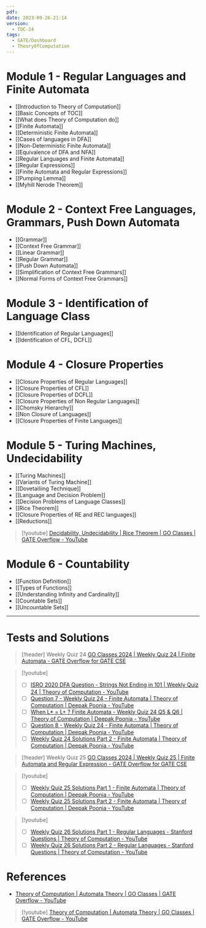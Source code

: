 ```yaml
---
pdf: 
date: 2023-09-26-21:14
version:
  - TOC-24
tags:
  - GATE/Dashboard
  - TheoryOfComputation
---
```

# Module 1 - Regular Languages and Finite Automata

- [[Introduction to Theory of Computation]]
- [[Basic Concepts of TOC]]
- [[What does Theory of Computation do]]
- [[Finite Automata]]
- [[Deterministic Finite Automata]]
- [[Cases of languages in DFA]]
- [[Non-Deterministic Finite Automata]]
- [[Equivalence of DFA and NFA]]
- [[Regular Languages and Finite Automata]]
- [[Regular Expressions]]
- [[Finite Automata and Regular Expressions]] 
- [[Pumping Lemma]]
- [[Myhill Nerode Theorem]]

# Module 2 - Context Free Languages, Grammars, Push Down Automata

- [[Grammar]]
- [[Context Free Grammar]]
- [[Linear Grammar]]
- [[Regular Grammar]]
- [[Push Down Automata]]
- [[Simplification of Context Free Grammars]]
- [[Normal Forms of Context Free Grammars]]

# Module 3 - Identification of Language Class

- [[Identification of Regular Languages]]
- [[Identification of CFL, DCFL]]

# Module 4 - Closure Properties

- [[Closure Properties of Regular Languages]]
- [[Closure Properties of CFL]]
- [[Closure Properties of DCFL]]
- [[Closure Properties of Non Regular Languages]]
- [[Chomsky Hierarchy]]
- [[Non Closure of Languages]]
- [[Closure Properties of Finite Languages]]

# Module 5 - Turing Machines, Undecidability

- [[Turing Machines]]
- [[Variants of Turing Machine]]
- [[Dovetailiing Technique]]
- [[Language and Decision Problem]]
- [[Decision Problems of Language Classes]]
- [[Rice Theorem]]
- [[Closure Properties of RE and REC languages]]
- [[Reductions]]

> [!youtube] 
> [Decidability, Undecidability | Rice Theorem | GO Classes | GATE Overflow - YouTube](https://www.youtube.com/playlist?list=PLIPZ2_p3RNHiMGiPFIOPJG_ApL43JkILI)

# Module 6 - Countability

- [[Function Definition]]
- [[Types of Functions]]
- [[Understanding Infinity and Cardinality]]
- [[Countable Sets]]
- [[Uncountable Sets]]


---
# Tests and Solutions

> [!header] Weekly Quiz 24
[GO Classes 2024 | Weekly Quiz 24 | Finite Automata - GATE Overflow for GATE CSE](https://gateoverflow.in/exam/509/go-classes-2024-weekly-quiz-24-finite-automata)

> [!youtube] 
> - [ ] [ISRO 2020 DFA Question - Strings Not Ending in 101 | Weekly Quiz 24 | Theory of Computation - YouTube](https://www.youtube.com/watch?v=VE71CxKb390)
> - [ ] [Question 7 - Weekly Quiz 24 - Finite Automata | Theory of Computation | Deepak Poonia - YouTube](https://www.youtube.com/watch?v=Eb-TQcMghO4&feature=youtu.be)
> - [ ] [When L\* = L+ ? Finite Automata - Weekly Quiz 24 Q5 & Q6 | Theory of Computation | Deepak Poonia - YouTube](https://www.youtube.com/watch?v=nwIl4PxE8C8)
> - [ ] [Question 8 - Weekly Quiz 24 - Finite Automata | Theory of Computation | Deepak Poonia - YouTube](https://www.youtube.com/watch?v=J82SopP9N1s)
> - [ ] [Weekly Quiz 24 Solutions Part 2 - Finite Automata | Theory of Computation | Deepak Poonia - YouTube](https://www.youtube.com/watch?v=zPIl_p2MiVY)
> 


> [!header] Weekly Quiz 25
> [GO Classes 2024 | Weekly Quiz 25 | Finite Automata and Regular Expression - GATE Overflow for GATE CSE](https://gateoverflow.in/exam/513/go-classes-2024-weekly-quiz-25-finite-automata-and-regular-expression)

> [!youtube] 
> - [ ] [Weekly Quiz 25 Solutions Part 1 - Finite Automata | Theory of Computation | Deepak Poonia - YouTube](https://www.youtube.com/watch?v=XF2ygVBjlTg)
> - [ ] [Weekly Quiz 25 Solutions Part 2 - Finite Automata | Theory of Computation | Deepak Poonia - YouTube](https://www.youtube.com/watch?v=ldychl4M6fE)


> [!youtube] 
> - [ ] [Weekly Quiz 26 Solutions Part 1 - Regular Languages - Stanford Questions | Theory of Computation - YouTube](https://www.youtube.com/watch?v=wvsijTYqVq0)
> - [ ] [Weekly Quiz 26 Solutions Part 2 - Regular Languages - Stanford Questions | Theory of Computation - YouTube](https://www.youtube.com/watch?v=1iEubMxkN8c)

# References
- [Theory of Computation | Automata Theory | GO Classes | GATE Overflow - YouTube](https://www.youtube.com/playlist?list=PLIPZ2_p3RNHhXeEdbXsi34ePvUjL8I-Q9)

> [!youtube] 
> [Theory of Computation | Automata Theory | GO Classes | GATE Overflow - YouTube](https://www.youtube.com/playlist?list=PLIPZ2_p3RNHhXeEdbXsi34ePvUjL8I-Q9)


